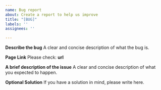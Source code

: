 ```yaml
---
name: Bug report
about: Create a report to help us improve
title: "[BUG]"
labels: ''
assignees: ''

---
```


**Describe the bug**
A clear and concise description of what the bug is.

**Page Link**
Please check: **url**

**A brief description of the issue**
A clear and concise description of what you expected to happen.


**Optional Solution**
If you have a solution in mind, please write here.
